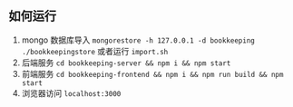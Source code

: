 ## 如何运行
1. mongo 数据库导入
   `mongorestore -h 127.0.0.1 -d bookkeeping ./bookkeepingstore` 或者运行 `import.sh`
2. 后端服务
   `cd bookkeeping-server && npm i && npm start`
3. 前端服务
   `cd bookkeeping-frontend && npm i && npm run build && npm start`
4. 浏览器访问 `localhost:3000`
